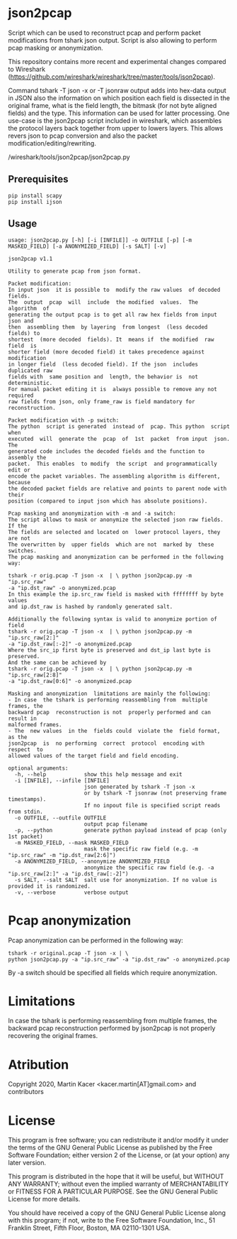 # json2pcap

Script which can be used to reconstruct pcap and perform packet modifications from tshark json output.
Script is also allowing to perform pcap masking or anonymization.

This repository contains more recent and experimental changes compared to Wireshark (https://github.com/wireshark/wireshark/tree/master/tools/json2pcap).

Command tshark -T json -x or -T jsonraw output adds into hex-data output in JSON also the information on which position each field is dissected in the original frame, what is the field length, the bitmask (for not byte aligned fields) and the type. This information can be used for latter processing. One use-case is the json2pcap script included in wireshark, which assembles the protocol layers back together from upper to lowers layers. This allows revers json to pcap conversion and also the packet modification/editing/rewriting.

/wireshark/tools/json2pcap/json2pcap.py

## Prerequisites
```
pip install scapy
pip install ijson
```

## Usage
```
usage: json2pcap.py [-h] [-i [INFILE]] -o OUTFILE [-p] [-m MASKED_FIELD] [-a ANONYMIZED_FIELD] [-s SALT] [-v]

json2pcap v1.1

Utility to generate pcap from json format.

Packet modification:
In input json  it is possible to  modify the raw values  of decoded fields.
The  output  pcap  will  include  the modified  values.  The  algorithm  of
generating the output pcap is to get all raw hex fields from input json and
then  assembling them  by layering  from longest  (less decoded  fields) to
shortest  (more decoded  fields). It  means if  the modified  raw field  is
shorter field (more decoded field) it takes precedence against modification
in longer field  (less decoded field). If the json  includes duplicated raw
fields with  same position and  length, the behavior is  not deterministic.
For manual packet editing it is  always possible to remove any not required
raw fields from json, only frame_raw is field mandatory for reconstruction.

Packet modification with -p switch:
The python  script is generated  instead of  pcap. This python  script when
executed  will  generate the  pcap  of  1st  packet  from input  json.  The
generated code includes the decoded fields and the function to assembly the
packet.  This enables  to modify  the script  and programmatically  edit or
encode the packet variables. The assembling algorithm is different, because
the decoded packet fields are relative and points to parent node with their
position (compared to input json which has absolute positions).

Pcap masking and anonymization with -m and -a switch:
The script allows to mask or anonymize the selected json raw fields. If the
The fields are selected and located on  lower protocol layers, they are not
The overwritten by  upper fields  which are not  marked by  these switches.
The pcap masking and anonymization can be performed in the following way:

tshark -r orig.pcap -T json -x  | \ python json2pcap.py -m "ip.src_raw"
-a "ip.dst_raw" -o anonymized.pcap
In this example the ip.src_raw field is masked with ffffffff by byte values
and ip.dst_raw is hashed by randomly generated salt.

Additionally the following syntax is valid to anonymize portion of field
tshark -r orig.pcap -T json -x  | \ python json2pcap.py -m "ip.src_raw[2:]"
-a "ip.dst_raw[:-2]" -o anonymized.pcap
Where the src_ip first byte is preserved and dst_ip last byte is preserved.
And the same can be achieved by
tshark -r orig.pcap -T json -x  | \ python json2pcap.py -m "ip.src_raw[2:8]"
-a "ip.dst_raw[0:6]" -o anonymized.pcap

Masking and anonymization  limitations are mainly the following:
- In case  the tshark is performing reassembling from  multiple frames, the
backward pcap  reconstruction is not  properly performed and can  result in
malformed frames.
- The  new values  in the  fields could  violate the  field format,  as the
json2pcap  is  no performing  correct  protocol  encoding with  respect  to
allowed values of the target field and field encoding.

optional arguments:
  -h, --help            show this help message and exit
  -i [INFILE], --infile [INFILE]
                        json generated by tshark -T json -x
                        or by tshark -T jsonraw (not preserving frame timestamps).
                        If no inpout file is specified script reads from stdin.
  -o OUTFILE, --outfile OUTFILE
                        output pcap filename
  -p, --python          generate python payload instead of pcap (only 1st packet)
  -m MASKED_FIELD, --mask MASKED_FIELD
                        mask the specific raw field (e.g. -m "ip.src_raw" -m "ip.dst_raw[2:6]")
  -a ANONYMIZED_FIELD, --anonymize ANONYMIZED_FIELD
                        anonymize the specific raw field (e.g. -a "ip.src_raw[2:]" -a "ip.dst_raw[:-2]")
  -s SALT, --salt SALT  salt use for anonymization. If no value is provided it is randomized.
  -v, --verbose         verbose output
```

# Pcap anonymization
Pcap anonymization can be performed in the following way:
```
tshark -r original.pcap -T json -x | \
python json2pcap.py -a "ip.src_raw" -a "ip.dst_raw" -o anonymized.pcap
```

By -a switch should be specified all fields which require anonymization.

# Limitations
In case the tshark is performing reassembling from multiple frames, the backward pcap reconstruction performed by json2pcap is not properly recovering the original frames.

# Atribution
Copyright 2020, Martin Kacer <kacer.martin[AT]gmail.com> and contributors

# License
This program is free software; you can redistribute it and/or
modify it under the terms of the GNU General Public License
as published by the Free Software Foundation; either version 2
of the License, or (at your option) any later version.

This program is distributed in the hope that it will be useful,
but WITHOUT ANY WARRANTY; without even the implied warranty of
MERCHANTABILITY or FITNESS FOR A PARTICULAR PURPOSE.  See the
GNU General Public License for more details.

You should have received a copy of the GNU General Public License
along with this program; if not, write to the Free Software
Foundation, Inc., 51 Franklin Street, Fifth Floor, Boston, MA 02110-1301 USA.
